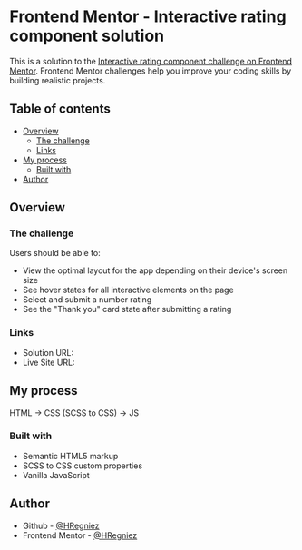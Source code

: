 # Frontend Mentor - Interactive rating component solution

This is a solution to the [Interactive rating component challenge on Frontend Mentor](https://www.frontendmentor.io/challenges/interactive-rating-component-koxpeBUmI). Frontend Mentor challenges help you improve your coding skills by building realistic projects. 

## Table of contents

- [Overview](#overview)
  - [The challenge](#the-challenge)
  - [Links](#links)
- [My process](#my-process)
  - [Built with](#built-with)
- [Author](#author)
## Overview

### The challenge

Users should be able to:

- View the optimal layout for the app depending on their device's screen size
- See hover states for all interactive elements on the page
- Select and submit a number rating
- See the "Thank you" card state after submitting a rating


### Links

- Solution URL: 
- Live Site URL: 

## My process

HTML -> CSS (SCSS to CSS) -> JS

### Built with

- Semantic HTML5 markup
- SCSS to CSS custom properties
- Vanilla JavaScript


## Author

- Github - [@HRegniez](https://github.com/HRegniez)
- Frontend Mentor - [@HRegniez](https://www.frontendmentor.io/profile/HRegniez)
